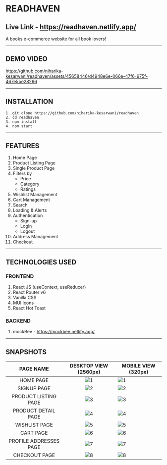 # READHAVEN

## Live Link - https://readhaven.netlify.app/

A books e-commerce website for all book lovers!

---

## DEMO VIDEO

https://github.com/niharika-kesarwani/readhaven/assets/45658446/d4948e6e-066e-47f6-975f-467e5be28296

---

## INSTALLATION

```
1. git clone https://github.com/niharika-kesarwani/readhaven
2. cd readhaven
3. npm install
4. npm start
```

---

## FEATURES

1. Home Page
2. Product Listing Page
3. Single Product Page
4. Filters by
   - Price
   - Category
   - Ratings
5. Wishlist Management
6. Cart Management
7. Search
8. Loading & Alerts
9. Authentication
   - Sign-up
   - Login
   - Logout
10. Address Management
11. Checkout

---

## TECHNOLOGIES USED

### FRONTEND

1. React JS (useContext, useReducer)
2. React Router v6
3. Vanilla CSS
4. MUI Icons
5. React Hot Toast

### BACKEND

1. mockBee - https://mockbee.netlify.app/

---

## SNAPSHOTS

|       PAGE NAME        |                                           DESKTOP VIEW (2560px)                                            | MOBILE VIEW (320px)       |
| :--------------------: | :--------------------------------------------------------------------------------------------------------: | ------------------------- |
|      HOME PAGE         | ![1](https://github.com/niharika-kesarwani/readhaven/assets/45658446/7646bd76-c66f-4df0-bf86-0defddea862e)  | ![1](https://github.com/niharika-kesarwani/readhaven/assets/45658446/d43c61e0-31e4-4c48-bd6a-26f68f71c3c4) |
|      SIGNUP PAGE       | ![2](https://github.com/niharika-kesarwani/readhaven/assets/45658446/3ee76a8a-c9f3-4e9f-9c96-5ee1940ecb0c)  | ![2](https://github.com/niharika-kesarwani/readhaven/assets/45658446/1fa03c5a-5a8b-46fe-9246-d02cd8313cbd) |
|  PRODUCT LISTING PAGE  | ![3](https://github.com/niharika-kesarwani/readhaven/assets/45658446/78f70ac4-0f1b-49fb-aeed-be52f6524859)  | ![3](https://github.com/niharika-kesarwani/readhaven/assets/45658446/485e572b-db52-4846-80cb-220e044782ed) |
|  PRODUCT DETAIL PAGE   | ![4](https://github.com/niharika-kesarwani/readhaven/assets/45658446/e6d09fb1-3aae-410a-bd7e-11ecc04c4e25)  | ![4](https://github.com/niharika-kesarwani/readhaven/assets/45658446/c73c0b1f-61c0-4372-a33a-e482ff44de56) |
|     WISHLIST PAGE      | ![5](https://github.com/niharika-kesarwani/readhaven/assets/45658446/9740b27c-4cd9-43e1-860a-ab8f8c038981)  | ![5](https://github.com/niharika-kesarwani/readhaven/assets/45658446/61f52ce3-692a-4a34-b8ab-6e43919aa95f) |
|       CART PAGE        | ![6](https://github.com/niharika-kesarwani/readhaven/assets/45658446/1ddc192a-d673-4fd7-8952-39d282042546)  | ![6](https://github.com/niharika-kesarwani/readhaven/assets/45658446/fc91423f-d73e-451d-b6cb-23e7f697f7db) |
| PROFILE ADDRESSES PAGE | ![7](https://github.com/niharika-kesarwani/readhaven/assets/45658446/75246bd4-315b-41cd-9dde-fbdee99b4db0)  | ![7](https://github.com/niharika-kesarwani/readhaven/assets/45658446/528dd434-2550-47d7-8ee0-9aacb0c76dc0) |
|     CHECKOUT PAGE      | ![8](https://github.com/niharika-kesarwani/readhaven/assets/45658446/448852a2-bb6a-4c7f-a08a-23e70aeaa3af)  | ![8](https://github.com/niharika-kesarwani/readhaven/assets/45658446/d022ecae-f2e8-41f6-b666-5f6faa15bbab) |
